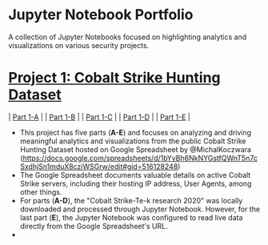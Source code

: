 # Jupyter Notebook Portfolio
A collection of Jupyter Notebooks focused on highlighting analytics and visualizations on various security projects.


# [Project 1: Cobalt Strike Hunting Dataset](https://github.com) 
| [Part 1-A](https://github.com/azeemnow/jupyter-notebook/blob/main/Jupyter_Notebook_Cobalt_Strike_Servers_1-A.ipynb) |
| [Part 1-B](https://github.com/azeemnow/jupyter-notebook/blob/main/Jupyter_Notebook_Cobalt_Strike_Servers_1-B.ipynb) |
| [Part 1-C](https://github.com/azeemnow/jupyter-notebook/blob/main/Jupyter_Notebook_Cobalt_Strike_Servers_1-C.ipynb) |
| [Part 1-D](https://github.com/azeemnow/jupyter-notebook/blob/main/Jupyter_Notebook_Cobalt_Strike_Servers_1-D.ipynb) |
| [Part 1-E](https://github.com/azeemnow/jupyter-notebook/blob/main/Jupyter_Notebook_Cobalt_Strike_Servers_1-E.ipynb) |
* This project has five parts (**A-E**) and focuses on analyzing and driving meaningful analytics and visualizations from the public Cobalt Strike Hunting Dataset hosted on Google  Spreadsheet by @MichalKoczwara (https://docs.google.com/spreadsheets/d/1bYvBh6NkNYGstfQWnT5n7cSxdhjSn1mduX8cziWSGrw/edit#gid=516128248)
* The Google Spreadsheet documents valuable details on active Cobalt Strike servers, including their hosting IP address, User Agents, among other things. 
* For parts (**A-D**), the "Cobalt Strike-Te-k research 2020" was locally downloaded and processed through Jupyter Notebook. However, for the last part (**E**), the Jupyter Notebook was configured to read live data directly from the Google Spreadsheet's URL.
* 

